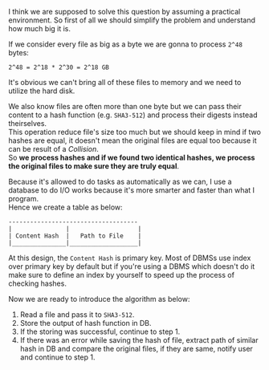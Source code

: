 I think we are supposed to solve this question by assuming a practical environment. So first of all we should simplify the problem and understand how much big it is.

If we consider every file as big as a byte we are gonna to process `2^48` bytes:

`2^48 = 2^18 * 2^30 = 2^18 GB`

It's obvious we can't bring all of these files to memory and we need to utilize the hard disk. 

We also know files are often more than one byte but we can pass their content to a hash function (e.g. `SHA3-512`) and process their digests instead theirselves.  
This operation reduce file's size too much but we should keep in mind if two hashes are equal, it doesn't mean the original files are equal too because it can be result of a *Collision*.  
So **we process hashes and if we found two identical hashes, we process the original files to make sure they are truly equal**.

Because it's allowed to do tasks as automatically as we can, I use a database to do I/O works because it's more smarter and faster than what I program.  
Hence we create a table as below:
```
------------------------------------
|               |                   |
| Content Hash  |   Path to File    |
|_______________|___________________|
```
At this design, the `Content Hash` is primary key. Most of DBMSs use index over primary key by default but if you're using a DBMS which doesn't do it make sure to define an index by yourself to speed up the process of checking hashes.

Now we are ready to introduce the algorithm as below:
1. Read a file and pass it to `SHA3-512`.
2. Store the output of hash function in DB.
3. If the storing was successful, continue to step 1.
4. If there was an error while saving the hash of file, extract path of similar hash in DB and compare the original files, if they are same, notify user and continue to step 1.